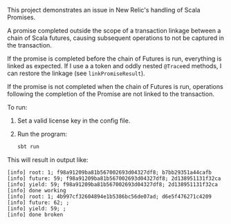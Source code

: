 This project demonstrates an issue in New Relic's handling of Scala Promises.

A promise completed outside the scope of a transaction linkage between a chain of Scala futures, causing subsequent operations to not be captured in the transaction.

If the promise is completed before the chain of Futures is run, everything is linked as expected. If I use a a token and oddly nested `@Trace`ed methods, I
can restore the linkage (see `linkPromiseResult`). 

If the promise is not completed when the chain of Futures is run, operations
following the completion of the Promise are not linked to the transaction.

To run:

1. Set a valid license key in the config file.
2. Run the program:

    ```sh
    sbt run
    ```

This will result in output like:

```shell
[info] root: 1; f98a91209ba81b567002693d04327df8; b7bb29351a44cafb
[info] future: 59; f98a91209ba81b567002693d04327df8; 2d138951131f32ca
[info] yield: 59; f98a91209ba81b567002693d04327df8; 2d138951131f32ca
[info] done working
[info] root: 1; 4b997cf32604894e1b5386bc56de07ad; d6e5f476271c4209
[info] future: 62; ; 
[info] yield: 59; ; 
[info] done broken

```
